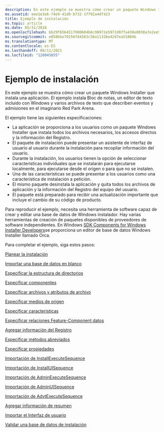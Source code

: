 ```yaml
---
description: En este ejemplo se muestra cómo crear un paquete Windows Installer que instala una aplicación.
ms.assetid: eee1e3e6-74e9-41d0-b732-1f792a4df423
title: Ejemplo de instalación
ms.topic: article
ms.date: 05/31/2018
ms.openlocfilehash: bb29f6564517980604b6c98972e5972d07fa438e8030a7e2ee9314034cf4b36f
ms.sourcegitcommit: e858bbe701567d4583c50a11326e42d7ea51804b
ms.translationtype: MT
ms.contentlocale: es-ES
ms.lasthandoff: 08/11/2021
ms.locfileid: "120045855"
---
```

# <a name="an-installation-example"></a>Ejemplo de instalación

En este ejemplo se muestra cómo crear un paquete Windows Installer que instala una aplicación. El ejemplo instala Bloc de notas, un editor de texto incluido con Windows y varios archivos de texto que describen eventos y admisiones en el imaginario Red Park Arena.

El ejemplo tiene las siguientes especificaciones:

-   La aplicación se proporciona a los usuarios como un paquete Windows Installer que instala todos los archivos necesarios, los accesos directos y la información del Registro.
-   El paquete de instalación puede presentar un asistente de interfaz de usuario al usuario durante la instalación para recopilar información del usuario.
-   Durante la instalación, los usuarios tienen la opción de seleccionar características individuales que se instalarán para ejecutarse localmente, para ejecutarse desde el origen o para que no se instalen.
-   Una de las características se puede presentar a los usuarios como una característica de instalación a petición.
-   El mismo paquete desinstala la aplicación y quita todos los archivos de aplicación y la información del Registro del equipo del usuario.
-   El paquete está preparado para recibir una actualización importante que incluye el cambio de su código de producto.

Para reproducir el ejemplo, necesita una herramienta de software capaz de crear y editar una base de datos de Windows instalador. Hay varias herramientas de creación de paquetes disponibles de proveedores de software independientes. En Windows [SDK Components for Windows Installer Developers](platform-sdk-components-for-windows-installer-developers.md)se proporciona un editor de base de datos Windows Installer llamado Orca.

Para completar el ejemplo, siga estos pasos:

[Planear la instalación](planning-the-installation.md)

[Importar una base de datos en blanco](importing-a-blank-database.md)

[Especificar la estructura de directorios](specifying-directory-structure.md)

[Especificar componentes](specifying-components.md)

[Especificar archivos y atributos de archivo](specifying-files-and-file-attributes.md)

[Especificar medios de origen](specifying-source-media.md)

[Especificar características](specifying-features.md)

[Especificar relaciones Feature-Component datos](specifying-feature-component-relationships.md)

[Agregar información del Registro](adding-registry-information.md)

[Especificar métodos abreviados](specifying-shortcuts.md)

[Especificar propiedades](specifying-properties.md)

[Importación de InstallExecuteSequence](importing-the-installexecutesequence.md)

[Importación de InstallUISequence](importing-the-installuisequence.md)

[Importación de AdminExecuteSequence](importing-the-adminexecutesequence.md)

[Importación de AdminUISequence](importing-the-adminuisequence.md)

[Importación de AdvtExecuteSequence](importing-the-advtexecutesequence.md)

[Agregar información de resumen](adding-summary-information.md)

[Importar el Interfaz de usuario](importing-the-user-interface.md)

[Validar una base de datos de instalación](validating-an-installation-database.md)

 

 



